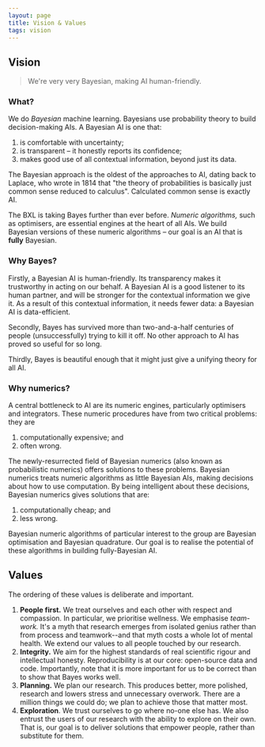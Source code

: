 ```yaml
---
layout: page
title: Vision & Values
tags: vision
---
```


## Vision

> We're very very Bayesian, making AI human-friendly.

### What?

We do _Bayesian_ machine learning.
Bayesians use probability theory to build decision-making AIs.
A Bayesian AI is one that:

1. is comfortable with uncertainty;
2. is transparent – it honestly reports its confidence;
3. makes good use of all contextual information, beyond just its data.

The Bayesian approach is the oldest of the approaches to AI, dating back to Laplace, who wrote in 1814 that "the theory of probabilities is basically just common sense reduced to calculus".
Calculated common sense is exactly AI.

The BXL is taking Bayes further than ever before.
_Numeric algorithms,_ such as optimisers, are essential engines at the heart of all AIs.
We build Bayesian versions of these numeric algorithms – our goal is an AI that is __fully__ Bayesian.

### Why Bayes? 

Firstly, a Bayesian AI is human-friendly. 
Its transparency makes it trustworthy in acting on our behalf.
A Bayesian AI is a good listener to its human partner, and will be stronger for the contextual information we give it.
As a result of this contextual information, it needs fewer data: a Bayesian AI is data-efficient.

Secondly, Bayes has survived more than two-and-a-half centuries of people (unsuccessfully) trying to kill it off. 
No other approach to AI has proved so useful for so long. 

Thirdly, Bayes is beautiful enough that it might just give a unifying theory for all AI.

### Why numerics?

A central bottleneck to AI are its numeric engines, particularly optimisers and integrators.
These numeric procedures have from two critical problems: they are

1. computationally expensive; and 
2. often wrong.

The newly-resurrected field of Bayesian numerics (also known as probabilistic numerics) offers solutions to these problems.
Bayesian numerics treats numeric algorithms as little Bayesian AIs, making decisions about how to use computation.
By being intelligent about these decisions, Bayesian numerics gives solutions that are: 

1. computationally cheap; and 
2. less wrong.

Bayesian numeric algorithms of particular interest to the group are Bayesian optimisation and Bayesian quadrature.
Our goal is to realise the potential of these algorithms in building fully-Bayesian AI.

## Values

The ordering of these values is deliberate and important. 

1. **People first.** We treat ourselves and each other with respect and compassion. In particular, we prioritise wellness. We emphasise *team-work.* It's a myth that research emerges from isolated genius rather than from process and teamwork--and that myth costs a whole lot of mental health. We extend our values to all people touched by our research. 
2. **Integrity.** We aim for the highest standards of real scientific rigour and intellectual honesty. Reproducibility is at our core: open-source data and code. Importantly, note that it is more important for us to be correct than to show that Bayes works well. 
3. **Planning.** We plan our research. This produces better, more polished, research and lowers stress and unnecessary overwork. There are a million things we could do; we plan to achieve those that matter most.
4. **Exploration**. We trust ourselves to go where no-one else has. We also entrust the users of our research with the ability to explore on their own. That is, our goal is to deliver solutions that empower people, rather than substitute for them.

